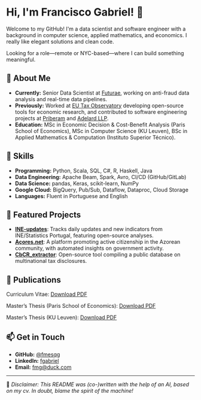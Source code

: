 # Hi, I'm Francisco Gabriel! 👋

Welcome to my GitHub! I'm a data scientist and software engineer with a background in computer science, applied mathematics, and economics. I really like elegant solutions and clean code.

Looking for a role—remote or NYC-based—where I can build something meaningful.

## 🚀 About Me
- **Currently:** Senior Data Scientist at [Futurae](https://www.futurae.com), working on anti-fraud data analysis and real-time data pipelines.
- **Previously:** Worked at [EU Tax Observatory](https://www.taxobservatory.eu/) developing open-source tools for economic research, and contributed to software engineering projects at [Priberam](https://priberam.com/) and [Adelard LLP](https://www.adelard.com/).
- **Education:** MSc in Economic Decision & Cost-Benefit Analysis (Paris School of Economics), MSc in Computer Science (KU Leuven), BSc in Applied Mathematics & Computation (Instituto Superior Técnico).

## 🔧 Skills
- **Programming:** Python, Scala, SQL, C#, R, Haskell, Java
- **Data Engineering:** Apache Beam, Spark, Avro, CI/CD (GitHub/GitLab)
- **Data Science:** pandas, Keras, scikit-learn, NumPy
- **Google Cloud:** BigQuery, Pub/Sub, Dataflow, Dataproc, Cloud Storage
- **Languages:** Fluent in Portuguese and English

## 📌 Featured Projects
- [**INE-updates**](https://fmesqg.github.io/ine/): Tracks daily updates and new indicators from INE/Statistics Portugal, featuring open-source analyses.
- [**Açores.net**](https://açores.net): A platform promoting active citizenship in the Azorean community, with automated insights on government activity.
- [**CbCR_extractor**](https://github.com/fmesqg/CbCR_extractor): Open-source tool compiling a public database on multinational tax disclosures.

## 📄 Publications

Curriculum Vitae: [Download PDF](/pdfs/fg_cv_short.pdf)

Master’s Thesis (Paris School of Economics): [Download PDF](/pdfs/thesis_paris_MSc_Econ.pdf)

Master’s Thesis (KU Leuven): [Download PDF](/pdfs/thesis_leuven_MSc_CS.pdf)

## 📫 Get in Touch
- **GitHub:** [@fmesqg](https://github.com/fmesqg)
- **LinkedIn:** [fgabriel](https://www.linkedin.com/in/fgabriel/)
- **Email:** [fmg@duck.com](mailto:fmg@duck.com)

---

🤖 *Disclaimer: This README was (co-)written with the help of an AI, based on my cv. In doubt, blame the spirit of the machine!*
